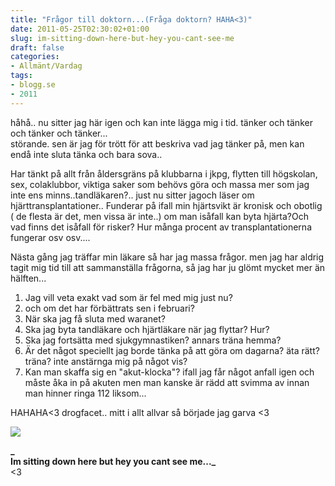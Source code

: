 ```yaml
---
title: "Frågor till doktorn...(Fråga doktorn? HAHA<3)"
date: 2011-05-25T02:30:02+01:00
slug: im-sitting-down-here-but-hey-you-cant-see-me
draft: false
categories:
- Allmänt/Vardag
tags:
- blogg.se
- 2011
---
```

håhå.. nu sitter jag här igen och kan inte lägga mig i tid. tänker och tänker och tänker och tänker...  
störande. sen är jag för trött för att beskriva vad jag tänker på, men kan endå inte sluta tänka och bara sova..  
  
Har tänkt på allt från åldersgräns på klubbarna i jkpg, flytten till högskolan, sex, colaklubbor, viktiga saker som behövs göra och massa mer som jag inte ens minns..tandläkaren?.. just nu sitter jagoch läser om hjärttransplantationer.. Funderar på ifall min hjärtsvikt är kronisk och obotlig ( de flesta är det, men vissa är inte..) om man isåfall kan byta hjärta?Och vad finns det isåfall för risker? Hur många procent av transplantationerna fungerar osv osv....  
  
Nästa gång jag träffar min läkare så har jag massa frågor. men jag har aldrig tagit mig tid till att sammanställa frågorna, så jag har ju glömt mycket mer än hälften...  
  

1.  Jag vill veta exakt vad som är fel med mig just nu?
2.  och om det har förbättrats sen i februari?
3.  När ska jag få sluta med waranet?
4.  Ska jag byta tandläkare och hjärtläkare när jag flyttar? Hur?
5.  Ska jag fortsätta med sjukgymnastiken? annars träna hemma?
6.  Är det något speciellt jag borde tänka på att göra om dagarna? äta rätt? träna? inte anstärnga mig på något vis?
7.  Kan man skaffa sig en "akut-klocka"? ifall jag får något anfall igen och måste åka in på akuten men man kanske är rädd att svimma av innan man hinner ringa 112 liksom...

HAHAHA<3 drogfacet.. mitt i allt allvar så började jag garva <3  
  
![](/assets/images/blogg.se/dsc09065_149509592.jpg)  
  
  
**_  
Im sitting down here but hey you cant see me..._**  
<3